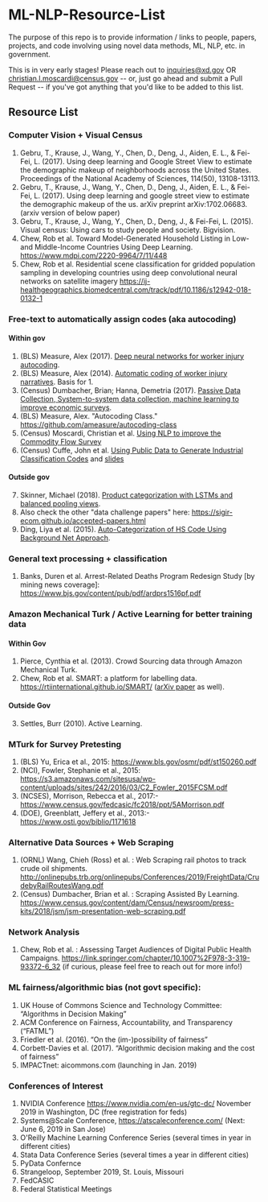 # ML-NLP-Resource-List
The purpose of this repo is to provide information / links to people, papers, projects, and code involving using novel data methods, ML, NLP, etc. in government.

This is in very early stages! Please reach out to inquiries@xd.gov OR christian.l.moscardi@census.gov -- or, just go ahead and submit a Pull Request -- if you've got anything that you'd like to be added to this list.

## Resource List

### Computer Vision + Visual Census 

1. Gebru, T., Krause, J., Wang, Y., Chen, D., Deng, J., Aiden, E. L., & Fei-Fei, L. (2017). Using deep learning and Google Street View to estimate the demographic makeup of neighborhoods across the United States. Proceedings of the National Academy of Sciences, 114(50), 13108-13113.
2. Gebru, T., Krause, J., Wang, Y., Chen, D., Deng, J., Aiden, E. L., & Fei-Fei, L. (2017). Using deep learning and google street view to estimate the demographic makeup of the us. arXiv preprint arXiv:1702.06683.  (arxiv version of below paper)
3. Gebru, T., Krause, J., Wang, Y., Chen, D., Deng, J., & Fei-Fei, L. (2015). Visual census: Using cars to study people and society. Bigvision. 
4. Chew, Rob et al. Toward Model-Generated Household Listing in Low- and Middle-Income Countries Using Deep Learning. https://www.mdpi.com/2220-9964/7/11/448
5. Chew, Rob et al. Residential scene classification for gridded  population sampling in developing countries using deep convolutional neural networks on satellite imagery https://ij-healthgeographics.biomedcentral.com/track/pdf/10.1186/s12942-018-0132-1


### Free-text to automatically assign codes (aka autocoding)
#### Within gov
1. (BLS) Measure, Alex (2017). [Deep neural networks for worker injury autocoding](https://www.bls.gov/iif/deep-neural-networks.pdf). 
2. (BLS) Measure, Alex (2014). [Automatic coding of worker injury narratives](https://www.bls.gov/osmr/pdf/st140040.pdf).  Basis for 1.
3. (Census) Dumbacher, Brian; Hanna, Demetria (2017). [Passive Data Collection, System-to-system data collection, machine learning to improve economic surveys](https://www.census.gov/content/dam/Census/newsroom/press-kits/2017/jsm/jsm-presentation-dumbacher-hanna.pdf).
4. (BLS) Measure, Alex. "Autocoding Class." https://github.com/ameasure/autocoding-class
5. (Census) Moscardi, Christian et al. [Using NLP to improve the Commodity Flow Survey](http://onlinepubs.trb.org/onlinepubs/Conferences/2019/FreightData/UsingApplicationstoImprovetheCFSMoscardi.pdf)
6. (Census) Cuffe, John et al. [Using Public Data to Generate Industrial Classification Codes](http://papers.nber.org/conf_papers/f110700.pdf) and [slides](https://www.nber.org/conf_papers/f110700/f110700.slides.pptx)
#### Outside gov
7. Skinner, Michael (2018). [Product categorization with LSTMs and balanced pooling views](https://sigir-ecom.github.io/ecom18DCPapers/ecom18DC_paper_9.pdf).
8. Also check the other "data challenge papers" here: https://sigir-ecom.github.io/accepted-papers.html
9. Ding, Liya et al. (2015). [Auto-Categorization of HS Code Using Background Net Approach](https://www.sciencedirect.com/science/article/pii/S1877050915023510). 

### General text processing + classification
1. Banks, Duren et al. Arrest-Related Deaths Program Redesign Study \[by mining news coverage]: https://www.bjs.gov/content/pub/pdf/ardprs1516pf.pdf

### Amazon Mechanical Turk / Active Learning for better training data
#### Within Gov
1. Pierce, Cynthia et al. (2013). Crowd Sourcing data through Amazon Mechanical Turk.
2. Chew, Rob et al. SMART: a platform for labelling data. https://rtiinternational.github.io/SMART/   ([arXiv paper](https://arxiv.org/pdf/1812.06591.pdf) as well).
#### Outside Gov
3. Settles, Burr (2010). Active Learning.
 
### MTurk for Survey Pretesting
1. (BLS) Yu, Erica et al., 2015: https://www.bls.gov/osmr/pdf/st150260.pdf
2. (NCI), Fowler, Stephanie et al., 2015: https://s3.amazonaws.com/sitesusa/wp-content/uploads/sites/242/2016/03/C2_Fowler_2015FCSM.pdf
3. (NCSES), Morrison, Rebecca et al., 2017:- https://www.census.gov/fedcasic/fc2018/ppt/5AMorrison.pdf
4. (DOE), Greenblatt, Jeffery et al., 2013:- https://www.osti.gov/biblio/1171618


### Alternative Data Sources + Web Scraping
1. (ORNL) Wang, Chieh (Ross) et al. : Web Scraping rail photos to track crude oil shipments. http://onlinepubs.trb.org/onlinepubs/Conferences/2019/FreightData/CrudebyRailRoutesWang.pdf
2. (Census) Dumbacher, Brian et al. : Scraping Assisted By Learning. https://www.census.gov/content/dam/Census/newsroom/press-kits/2018/jsm/jsm-presentation-web-scraping.pdf



### Network Analysis
1. Chew, Rob et al. : Assessing Target Audiences of Digital Public Health Campaigns. https://link.springer.com/chapter/10.1007%2F978-3-319-93372-6_32  (if curious, please feel free to reach out for more info!)

### ML fairness/algorithmic bias (not govt specific):

1. UK House of Commons Science and Technology Committee: “Algorithms in Decision Making”
2. ACM Conference on Fairness, Accountability, and Transparency  (“FATML”)
3. Friedler et al. (2016). “On the (im-)possibility of fairness”
4. Corbett-Davies et al. (2017). “Algorithmic decision making and the cost of fairness”
5. IMPACTnet: aicommons.com (launching in Jan. 2019)

### Conferences of Interest

1. NVIDIA Conference https://www.nvidia.com/en-us/gtc-dc/ November 2019 in Washington, DC (free registration for feds) 
2. Systems@Scale Conference, https://atscaleconference.com/ (Next: June 6, 2019 in San Jose)
3. O'Reilly Machine Learning Conference Series (several times in year in different cities)
4. Stata Data Conference Series (several times a year in different cities)
5. PyData Confernce
6. Strangeloop, September 2019, St. Louis, Missouri
7. FedCASIC
8. Federal Statistical Meetings








